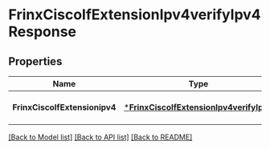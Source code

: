 # FrinxCiscoIfExtensionIpv4verifyIpv4Response

## Properties
Name | Type | Description | Notes
------------ | ------------- | ------------- | -------------
**FrinxCiscoIfExtensionipv4** | [***FrinxCiscoIfExtensionIpv4verifyIpv4**](frinx.cisco.if.extension.ipv4verify.Ipv4.md) |  | [optional] [default to null]

[[Back to Model list]](../README.md#documentation-for-models) [[Back to API list]](../README.md#documentation-for-api-endpoints) [[Back to README]](../README.md)


